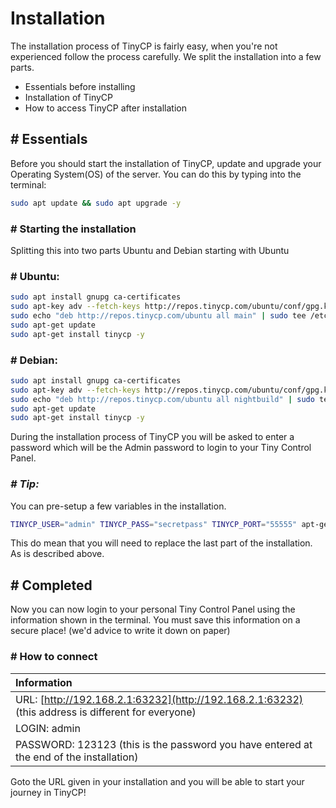 # Installation

The installation process of TinyCP is fairly easy, when you're not experienced follow the process carefully. We split the installation into a few parts.

* Essentials before installing
* Installation of TinyCP
* How to access TinyCP after installation

## \# Essentials

Before you should start the installation of TinyCP, update and upgrade your Operating System\(OS\) of the server. You can do this by typing into the terminal:

```bash
sudo apt update && sudo apt upgrade -y
```

### \# Starting the installation

Splitting this into two parts Ubuntu and Debian starting with Ubuntu

### \# Ubuntu:

```bash
sudo apt install gnupg ca-certificates
sudo apt-key adv --fetch-keys http://repos.tinycp.com/ubuntu/conf/gpg.key
sudo echo "deb http://repos.tinycp.com/ubuntu all main" | sudo tee /etc/apt/sources.list.d/tinycp.list
sudo apt-get update
sudo apt-get install tinycp -y
```

### \# Debian:

```bash
sudo apt install gnupg ca-certificates
sudo apt-key adv --fetch-keys http://repos.tinycp.com/ubuntu/conf/gpg.key
sudo echo "deb http://repos.tinycp.com/ubuntu all nightbuild" | sudo tee /etc/apt/sources.list.d/tinycp.list
sudo apt-get update
sudo apt-get install tinycp -y
```

During the installation process of TinyCP you will be asked to enter a password which will be the Admin password to login to your Tiny Control Panel.

###   _\# Tip:_ 

You can pre-setup a few variables in the installation.
```bash
TINYCP_USER="admin" TINYCP_PASS="secretpass" TINYCP_PORT="55555" apt-get install tinycp -y
```

This do mean that you will need to replace the last part of the installation. As is described above.

## \# Completed

Now you can now login to your personal Tiny Control Panel using the information shown in the terminal. You must save this information on a secure place! \(we'd advice to write it down on paper\)

### \# How to connect

| Information |
| :--- |
| URL: [http://192.168.2.1:63232](http://192.168.2.1:63232) \(this address is different for everyone\) |
| LOGIN: admin |
| PASSWORD: 123123 \(this is the password you have entered at the end of the installation\) |

Goto the URL given in your installation and you will be able to start your journey in TinyCP!

